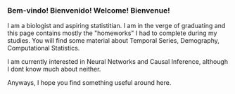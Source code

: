 ### Bem-vindo! Bienvenido! Welcome! Bienvenue!

I am a biologist and aspiring statistitian. I am in the verge of graduating and this page contains mostly the "homeworks" I had to complete during my studies. You will find some material about Temporal Series, Demography, Computational Statistics.

I am currently interested in Neural Networks and Causal Inference, although I dont know much about neither. 

Anyways, I hope you find something useful around here. 



<!--
**cmusso86/cmusso86** is a ✨ _special_ ✨ repository because its `README.md` (this file) appears on your GitHub profile.

Here are some ideas to get you started:

- 🔭 I’m currently working on ...
- 🌱 I’m currently learning ...
- 👯 I’m looking to collaborate on ...
- 🤔 I’m looking for help with ...
- 💬 Ask me about ...
- 📫 How to reach me: ...
- 😄 Pronouns: ...
- ⚡ Fun fact: ...
-->
